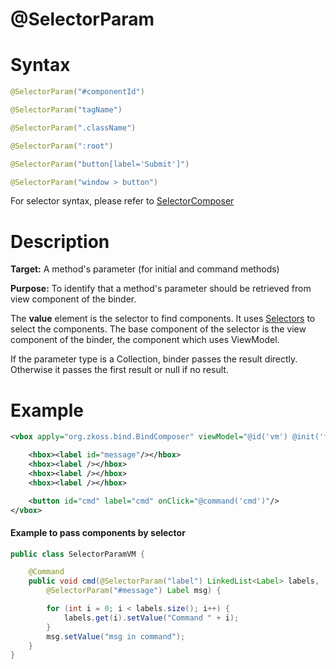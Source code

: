 # @SelectorParam

Syntax
======

``` java
@SelectorParam("#componentId")

@SelectorParam("tagName")

@SelectorParam(".className")

@SelectorParam(":root")

@SelectorParam("button[label='Submit']")

@SelectorParam("window > button")
```

For selector syntax, please refer to [SelectorComposer](http://www.zkoss.org/javadoc/latest/zk/org/zkoss/zk/ui/select/SelectorComposer.html)

Description
===========

**Target:** A method's parameter (for initial and command methods)

**Purpose:** To identify that a method's parameter should be retrieved from view component of the binder.

The **value** element is the selector to find components. It uses [Selectors](http://www.zkoss.org/javadoc/latest/zk/org/zkoss/zk/ui/select/Selectors.html) to select the components. The base component of the selector is the view component of the binder, the component which uses ViewModel.

If the parameter type is a Collection, binder passes the result directly. Otherwise it passes the first result or null if no result.

Example
=======

``` xml
<vbox apply="org.zkoss.bind.BindComposer" viewModel="@id('vm') @init('foo.SelectorParamVM')">

    <hbox><label id="message"/></hbox>
    <hbox><label /></hbox>
    <hbox><label /></hbox>
    <hbox><label /></hbox>

    <button id="cmd" label="cmd" onClick="@command('cmd')"/>
</vbox>
```

#### Example to pass components by selector
``` java
public class SelectorParamVM {

    @Command
    public void cmd(@SelectorParam("label") LinkedList<Label> labels, 
        @SelectorParam("#message") Label msg) {

        for (int i = 0; i < labels.size(); i++) {
            labels.get(i).setValue("Command " + i);
        }
        msg.setValue("msg in command");
    }
}
```
